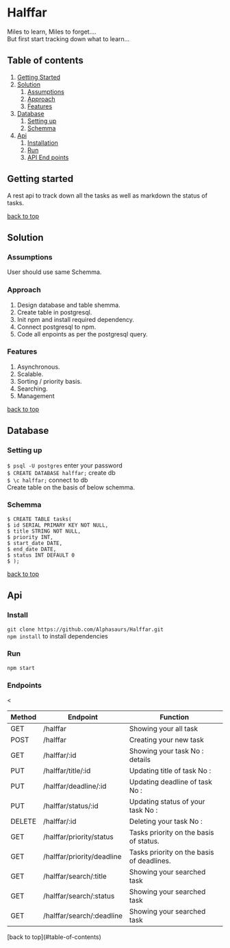 # Halffar
Miles to learn, Miles to forget....\
But first start tracking down what to learn...
## Table of contents
1. [Getting Started](#getting-started)
2. [Solution](#solution)
    1. [Assumptions](#assumptions)
    2. [Approach](#approach)
    3. [Features](#features)
2. [Database](#database)
    1. [Setting up](#setting-up)
    2. [Schemma](#schemma)
4. [Api](#api)
    1. [Installation](#install)
    2. [Run](#run)
    3. [API End points](#endpoints)

## Getting started
A rest api to track down all the tasks as well as markdown the status of tasks.

[back to top](#table-of-contents)

## Solution
 ### Assumptions
 User should use same Schemma.
 ### Approach
 1. Design database and table shemma.
 2. Create table in postgresql.
 3. Init npm and install required dependency.
 4. Connect postgresql to npm.
 5. Code all enpoints as per the postgresql query.
 
 ### Features
  1. Asynchronous.
  2. Scalable.
  3. Sorting / priority basis.
  4. Searching.
  5. Management
 
[back to top](#table-of-contents)
## Database
 ### Setting up
  `$ psql -U postgres` enter your password\
   `$ CREATE DATABASE halffar;` create db\
   `$ \c halffar;` connect to db\
    Create table on the basis of below schemma.

 ### Schemma
 ```console
$ CREATE TABLE tasks(
$ id SERIAL PRIMARY KEY NOT NULL,
$ title STRING NOT NULL,
$ priority INT,
$ start_date DATE,
$ end_date DATE,
$ status INT DEFAULT 0
$ );
 ```
[back to top](#table-of-contents)


## Api
 ### Install
 `git clone https://github.com/Alphasaurs/Halffar.git`\
 `npm install` to install dependencies
 ### Run
 `npm start`
 ### Endpoints
 <table>
    <thead>
        <th>Method</th>
        <th colspan =2>Endpoint</th>
        <th colspan =2>Function</th> 
    </thead>
    <tbody>
        <tr>
            <td>GET</td>
            <td colspan =2>/halffar</td>
            <td colspan =2>Showing your all task</td>
        </tr>
         <tr>
            <td>POST</td>
            <td colspan =2>/halffar</td>
            <td colspan =2>Creating your new task</td>
        </tr>
         <tr>
            <td>GET</td>
            <td colspan =2>/halffar/:id</td>
            <td colspan =2>Showing your task No : details</td>
        </tr>
         <tr>
            <td>PUT</td>
            <td colspan =2>/halffar/title/:id</td>
            <td colspan =2>Updating title of task No : </td>
        </tr>
         <tr>
            <td>PUT</td>
            <td colspan =2>/halffar/deadline/:id</td>
            <td colspan =2>Updating deadline of task No :</td>
        </tr>
        <tr>
            <td>PUT</td>
            <td colspan =2>/halffar/status/:id</td>
            <td colspan =2>Updating status of your task No :</td>
        </tr>
        <tr>
            <td>DELETE</td>
            <td colspan =2>/halffar/:id</td>
            <td colspan =2>Deleting your task No : </td>
        </tr><tr>
            <td>GET</td>
            <td colspan =2>/halffar/priority/status</td>
            <td colspan =2>Tasks priority on the basis of status.</td>
        </tr><tr><
            <td>GET</td>
            <td colspan =2>/halffar/priority/deadline</td>
            <td colspan =2>Tasks priority on the basis of deadlines.</td>
        </tr><tr>
            <td>GET</td>
            <td colspan =2>/halffar/search/:title</td>
            <td colspan =2>Showing your searched task </td>
        </tr>
         </tr><tr>
            <td>GET</td>
            <td colspan =2>/halffar/search/:status</td>
            <td colspan =2>Showing your searched task </td>
        </tr>
         </tr><tr>
            <td>GET</td>
            <td colspan =2>/halffar/search/:deadline</td>
            <td colspan =2>Showing your searched task </td>
        </tr>
    </tbody>
    </table>
[back to top](#table-of-contents)
